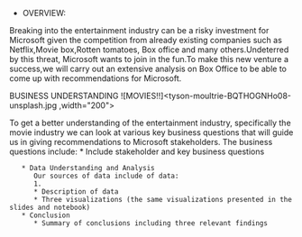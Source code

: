 * OVERVIEW:

Breaking into the entertainment industry can be a risky investment for Microsoft given the competition from already existing companies such as Netflix,Movie box,Rotten tomatoes, Box office and many others.Undeterred by this threat, Microsoft wants to join in the fun.To make this new venture a success,we will carry out an extensive analysis on Box Office to be able to come up with recommendations for Microsoft.

BUSINESS UNDERSTANDING
![MOVIES!!]<tyson-moultrie-BQTHOGNHo08-unsplash.jpg ,width="200">


To get a better understanding of the entertainment industry, specifically the movie industry we can look at various key business questions that will guide us in giving recommendations to Microsoft stakeholders. The business questions include:
          * Include stakeholder and key business questions
          
       * Data Understanding and Analysis
          Our sources of data include of data:
          1.
          * Description of data
          * Three visualizations (the same visualizations presented in the slides and notebook)
       * Conclusion
          * Summary of conclusions including three relevant findings

[def]: C:\Users\HP\Documents\dsc-phase-1-project-v2-4\tyson-moultrie-BQTHOGNHo08-unsplash.jpg
